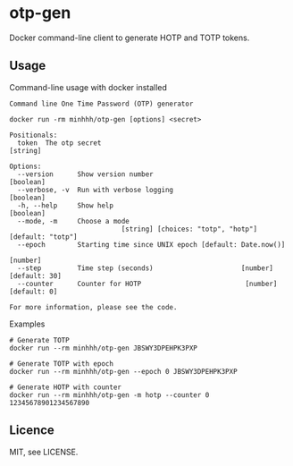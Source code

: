 # otp-gen

Docker command-line client to generate HOTP and TOTP tokens.

## Usage

Command-line usage with docker installed

    Command line One Time Password (OTP) generator

    docker run -rm minhhh/otp-gen [options] <secret>

    Positionals:
      token  The otp secret                                                 [string]

    Options:
      --version      Show version number                                   [boolean]
      --verbose, -v  Run with verbose logging                              [boolean]
      -h, --help     Show help                                             [boolean]
      --mode, -m     Choose a mode
                                [string] [choices: "totp", "hotp"] [default: "totp"]
      --epoch        Starting time since UNIX epoch [default: Date.now()]
                                                                            [number]
      --step         Time step (seconds)                      [number] [default: 30]
      --counter      Counter for HOTP                          [number] [default: 0]

    For more information, please see the code.

Examples

    # Generate TOTP
    docker run --rm minhhh/otp-gen JBSWY3DPEHPK3PXP

    # Generate TOTP with epoch
    docker run --rm minhhh/otp-gen --epoch 0 JBSWY3DPEHPK3PXP

    # Generate HOTP with counter
    docker run --rm minhhh/otp-gen -m hotp --counter 0 12345678901234567890

## Licence

MIT, see LICENSE.
